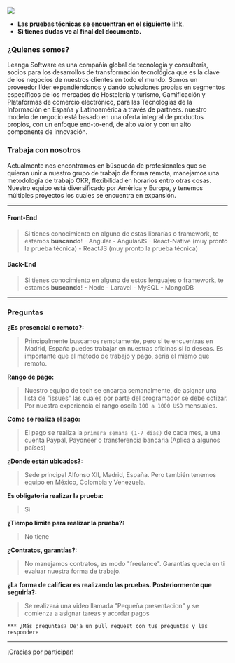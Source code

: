![](https://leangasoftware.es/img/logo.png)

- __Las pruebas técnicas se encuentran en el siguiente__ [link](https://github.com/leangasoftware).
- __Si tienes dudas ve al final del documento.__

### ¿Quienes somos?

Leanga Software es una compañía global de tecnología y consultoría, socios para los desarrollos de transformación tecnológica que es la clave de los negocios de nuestros clientes en todo el mundo. Somos un proveedor líder expandiéndonos y dando soluciones propias en segmentos específicos de los mercados de Hostelería y turismo, Gamificación y Plataformas de comercio electrónico, para las Tecnologías de la Información en España y Latinoamérica a través de partners. nuestro modelo de negocio está basado en una oferta integral de productos propios, con un enfoque end-to-end, de alto valor y con un alto componente de innovación.

### Trabaja con nosotros
Actualmente nos encontramos en búsqueda de profesionales que se quieran unir a nuestro grupo de trabajo de forma remota, manejamos una metodología de trabajo OKR, flexibilidad en horarios entro otras cosas.
Nuestro equipo está diversificado por América y Europa, y tenemos múltiples proyectos los cuales se encuentra en expansión.

---

#### Front-End
> Si tienes conocimiento en alguno de estas librarías o framework, te estamos __buscando__!
    - Angular
    - AngularJS
    - React-Native (muy pronto la prueba técnica)
    - ReactJS (muy pronto la prueba técnica)
    
#### Back-End
> Si tienes conocimiento en alguno de estos lenguajes o framework, te estamos __buscando__!
    - Node
    - Laravel
    - MySQL 
    - MongoDB
    
---
### Preguntas
__¿Es presencial o remoto?:__
> Principalmente buscamos remotamente, pero si te encuentras en Madrid, España puedes trabajar en nuestras oficinas si lo deseas. Es importante que el método de trabajo y pago, seria el mismo que remoto.

__Rango de pago:__
> Nuestro equipo de tech se encarga semanalmente, de asignar una lista de "issues" las cuales por parte del programador se debe cotizar. Por nuestra experiencia el rango oscila `100 a 1000 USD` mensuales.

__Como se realiza el pago:__
> El pago se realiza la `primera semana (1-7 días)` de cada mes, a una cuenta Paypal, Payoneer o transferencia bancaria (Aplica a algunos países)

__¿Donde están ubicados?:__
> Sede principal Alfonso XII, Madrid, España. Pero también tenemos equipo en México, Colombia y Venezuela.

__Es obligatoria realizar la prueba:__
> Si

__¿Tiempo limite para realizar la prueba?:__
> No tiene

__¿Contratos, garantías?:__
> No manejamos contratos, es modo "freelance". Garantías queda en ti evaluar nuestra forma de trabajo.

__¿La forma de calificar es realizando las pruebas. Posteriormente que seguiría?:__
> Se realizará una video llamada "Pequeña presentacion" y se comienza a asignar tareas y acordar pagos

`*** ¿Más preguntas? Deja un pull request con tus preguntas y las respondere`
 
---
¡Gracias por participar!
